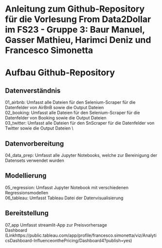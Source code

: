 # Anleitung zum Github-Repository für die Vorlesung From Data2Dollar im FS23 - Gruppe 3: Baur Manuel, Gasser Mathieu, Harimci Deniz und Francesco Simonetta

# Aufbau Github-Repository
## Datenverständnis
01_airbnb:      Umfasst alle Dateien für den Selenium-Scraper für die Datenfelder von AirBnB sowie die Output Dateien \
02_booking:     Umfasst alle Dateien für den Selenium-Scraper für die Datenfelder von Booking sowie die Output Dateien \
03_twitter:     Umfasst alle Dateien für den SnScraper für die Datenfelder von Twitter sowie die Output Dateien \
## Datenvorbereitung
04_data_prep:   Umfasst alle Jupyter Notebooks, welche zur Bereinigung der Datensets verwendet wurden
## Modellierung
05_regression:  Umfasst Jupyter Notebook mit verschiedenen Regressionsmodellen \
06_tableau:     Umfasst Tableau Datei der Datenvisualisierung
## Bereitstellung
07_app          Umfasst streamlit-App zur Preisvorhersage \
Dashboard       (Linkhttps://public.tableau.com/app/profile/francesco.simonetta/viz/AnalyticsDashboard-InfluenceonthePricing/Dashboard4?publish=yes)
